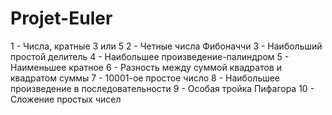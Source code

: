 # Projet-Euler

1 - Числа, кратные 3 или 5
2 - Четные числа Фибоначчи
3 - Наибольший простой делитель
4 - Наибольшее произведение-палиндром
5 - Наименьшее кратное
6 - Разность между суммой квадратов и квадратом суммы
7 - 10001-ое простое число
8 - Наибольшее произведение в последовательности
9 - Особая тройка Пифагора
10 - Сложение простых чисел
